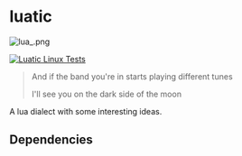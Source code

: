 # luatic

![lua_.png](https://s2.loli.net/2024/01/11/7KjEuMxwdVH3g26.png)

[![Luatic Linux Tests](https://github.com/NeilKleistGao/luatic/actions/workflows/linux-test.yml/badge.svg)](https://github.com/NeilKleistGao/luatic/actions/workflows/linux-test.yml)

> And if the band you're in starts playing different tunes
>
> I'll see you on the dark side of the moon

A lua dialect with some interesting ideas.

## Dependencies
